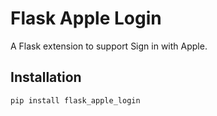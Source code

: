 # Flask Apple Login

A Flask extension to support Sign in with Apple.

## Installation

```bash
pip install flask_apple_login